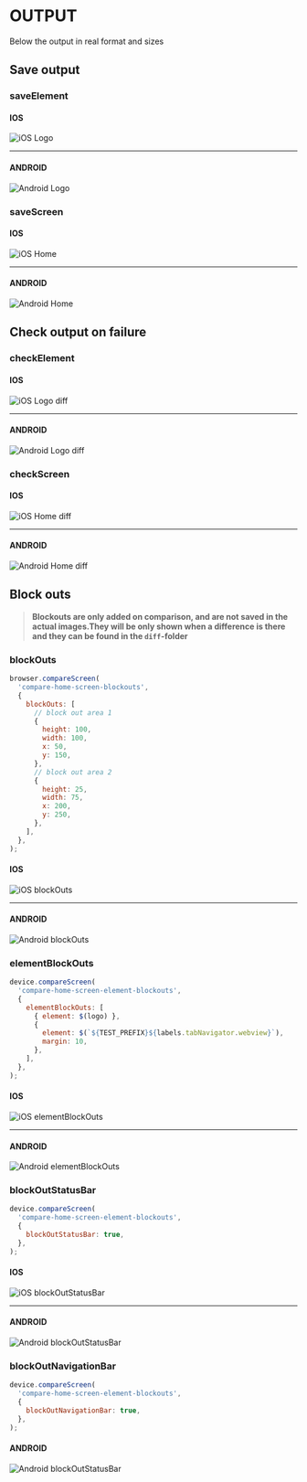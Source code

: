OUTPUT
======
Below the output in real format and sizes

## Save output
### saveElement
#### IOS
![iOS Logo](./assets/baseline/logo-iphone_8.png)

---

#### ANDROID
![Android Logo](./assets/baseline/logo-nexus_5_7.1.1.png)

### saveScreen
#### IOS
![iOS Home](./assets/baseline/home-screen-iphone_8.png)

---

#### ANDROID
![Android Home](./assets/baseline/home-screen-nexus_5_7.1.1.png)

## Check output on failure
### checkElement
#### IOS
![iOS Logo diff](./assets/diff/compare-logo-iphone_8.png)

---

#### ANDROID
![Android Logo diff](./assets/diff/compare-logo-nexus_5_7.1.1.png)

### checkScreen
#### IOS
![iOS Home diff](./assets/diff/compare-home-screen-nexus_5_7.1.1.png)

---

#### ANDROID
![Android Home diff](./assets/diff/compare-home-screen-nexus_5_7.1.1.png)

## Block outs
>**Blockouts are only added on comparison, and are not saved in the actual images.They will be only shown when a difference is there and they can be found in the `diff`-folder**

### blockOuts

```js
browser.compareScreen(
  'compare-home-screen-blockouts',
  {
    blockOuts: [
      // block out area 1
      {
        height: 100,
        width: 100,
        x: 50,
        y: 150,
      },
      // block out area 2
      {
        height: 25,
        width: 75,
        x: 200,
        y: 250,
      },
    ],
  },
);
```

#### IOS
![iOS blockOuts](./assets/baseline/compare-home-screen-blockouts-iphone_8.png)

---

#### ANDROID
![Android blockOuts](./assets/baseline/compare-home-screen-blockouts-nexus_5_7.1.1.png)

### elementBlockOuts

```js
device.compareScreen(
  'compare-home-screen-element-blockouts',
  {
    elementBlockOuts: [
      { element: $(logo) },
      {
        element: $(`${TEST_PREFIX}${labels.tabNavigator.webview}`),
        margin: 10,
      },
    ],
  },
);
```

#### IOS
![iOS elementBlockOuts](./assets/baseline/compare-home-screen-element-blockouts-iphone_8.png)

---

#### ANDROID
![Android elementBlockOuts](./assets/baseline/compare-home-screen-element-blockouts-nexus_5_7.1.1.png)

### blockOutStatusBar

```js
device.compareScreen(
  'compare-home-screen-element-blockouts',
  {
    blockOutStatusBar: true,
  },
);
```

#### IOS
![iOS blockOutStatusBar](./assets/baseline/compare-home-screen-disabled-statusbar-iphone_8.png)

---

#### ANDROID
![Android blockOutStatusBar](./assets/baseline/compare-home-screen-disabled-statusbar-nexus_5_7.1.1.png)

### blockOutNavigationBar

```js
device.compareScreen(
  'compare-home-screen-element-blockouts',
  {
    blockOutNavigationBar: true,
  },
);
```

#### ANDROID
![Android blockOutStatusBar](./assets/baseline/compare-home-screen-disabled-status-navigation-bar-nexus_5_7.1.1.png)
